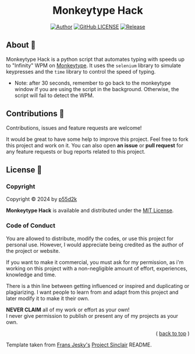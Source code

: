 <div id="top"></div>
<br/>
<div align="center">
  <h1>Monkeytype Hack</h1>

[![Author](https://img.shields.io/badge/author-p55d2k-lightgrey.svg?style=flat&color=%23673ab7)](https://github.com/p55d2k)
[![GitHub LICENSE](https://img.shields.io/badge/license-MIT-lightgrey.svg?style=flat&color=%232196f3)](https://github.com/p55d2k/monkeytype-hack/LICENSE)
[![Release](https://img.shields.io/github/v/release/p55d2k/monkeytype-hack?style=flat&color=%23009688)](https://github.com/p55d2k/monkeytype-hack/releases)

</div>

## About 📖

Monkeytype Hack is a python script that automates typing with speeds up to "Infinity" WPM on [Monkeytype](https://monkeytype.com/). It uses the `selenium` library to simulate keypresses and the `time` library to control the speed of typing.

- Note: after 30 seconds, remember to go back to the monkeytype window if you are using the script in the background. Otherwise, the script will fail to detect the WPM.

## Contributions 🤝

Contributions, issues and feature requests are welcome!

It would be great to have some help to improve this project. Feel free to fork this project and work on it. You can also open **an issue** or **pull request** for any feature requests or bug reports related to this project.

## License 📝

### Copyright

Copyright © 2024 by [p55d2k](https://github.com/p55d2k)

**Monkeytype Hack** is available and distributed under the [MIT License](https://github.com/p55d2k/monkeytype-hack/LICENSE).

### Code of Conduct

You are allowed to distribute, modify the codes, or use this project for personal use. However, I would appreciate being credited as the author of the project or website.

If you want to make it commercial, you must ask for my permission, as i'm working on this project with a non-negligible amount of effort, experiences, knowledge and time.

There is a thin line between getting influenced or inspired and duplicating or plagiarizing. I want people to learn from and adapt from this project and later modify it to make it their own.

**NEVER CLAIM** all of my work or effort as your own!
<br/>
I never give permission to publish or present any of my projects as your own.

<p align="right">( <a href="#top">back to top</a> )</p>

Template taken from [Frans Jesky's](https://github.com/fransjesky) [Project Sinclair](https://github.com/fransjesky/sinclair) README.

